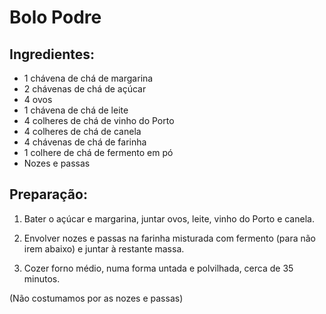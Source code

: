 # Bolo Podre

## Ingredientes:

* 1 chávena de chá de margarina
* 2 chávenas de chá de açúcar
* 4 ovos
* 1 chávena de chá de leite
* 4 colheres de chá de vinho do Porto
* 4 colheres de chá de canela
* 4 chávenas de chá de farinha
* 1 colhere de chá de fermento em pó
* Nozes e passas

## Preparação:

1. Bater o açúcar e margarina, juntar ovos, leite, vinho do Porto e canela.

2. Envolver nozes e passas na farinha misturada com fermento (para não irem abaixo) e juntar à restante massa.

3. Cozer forno médio, numa forma untada e polvilhada, cerca de 35 minutos.

(Não costumamos por as nozes e passas)